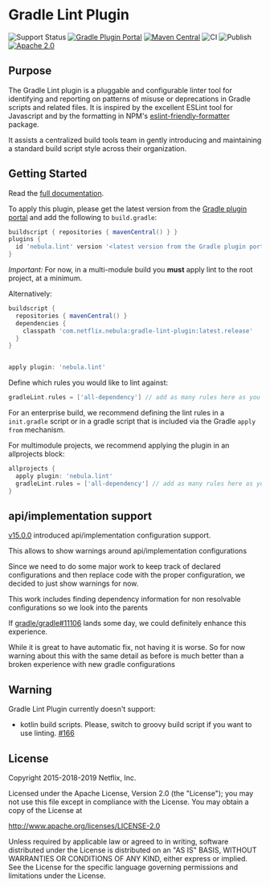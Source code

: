 # Gradle Lint Plugin

![Support Status](https://img.shields.io/badge/nebula-active-green.svg)
[![Gradle Plugin Portal](https://img.shields.io/maven-metadata/v/https/plugins.gradle.org/m2/com.netflix.nebula/gradle-lint-plugin/maven-metadata.xml.svg?label=gradlePluginPortal)](https://plugins.gradle.org/plugin/nebula.lint)
[![Maven Central](https://maven-badges.herokuapp.com/maven-central/com.netflix.nebula/gradle-lint-plugin/badge.svg?style=plastic)](https://maven-badges.herokuapp.com/maven-central/com.netflix.nebula/gradle-lint-plugin)
![CI](https://github.com/nebula-plugins/gradle-lint-plugin/actions/workflows/ci.yml/badge.svg)
![Publish](https://github.com/nebula-plugins/gradle-lint-plugin/actions/workflows/publish.yml/badge.svg)
[![Apache 2.0](https://img.shields.io/github/license/nebula-plugins/gradle-lint-plugin.svg)](http://www.apache.org/licenses/LICENSE-2.0)


## Purpose

The Gradle Lint plugin is a pluggable and configurable linter tool for identifying and reporting on patterns of misuse or deprecations in Gradle scripts and related files.  It is inspired by the excellent ESLint tool for Javascript and by the formatting in NPM's [eslint-friendly-formatter](https://www.npmjs.com/package/eslint-friendly-formatter) package.

It assists a centralized build tools team in gently introducing and maintaining a standard build script style across their organization.

## Getting Started

Read the [full documentation](https://github.com/nebula-plugins/gradle-lint-plugin/wiki).

To apply this plugin, please get the latest version from the [Gradle plugin portal](https://plugins.gradle.org/plugin/nebula.lint) and add the following to `build.gradle`:

```groovy
buildscript { repositories { mavenCentral() } }
plugins {
  id 'nebula.lint' version '<latest version from the Gradle plugin portal>'
}
```

*Important:* For now, in a multi-module build you **must** apply lint to the root project, at a minimum.

Alternatively:

```groovy
buildscript {
  repositories { mavenCentral() }
  dependencies {
    classpath 'com.netflix.nebula:gradle-lint-plugin:latest.release'
  }
}


apply plugin: 'nebula.lint'
```

Define which rules you would like to lint against:

```groovy
gradleLint.rules = ['all-dependency'] // add as many rules here as you'd like
```

For an enterprise build, we recommend defining the lint rules in a `init.gradle` script or in a gradle script that is included via the Gradle `apply from` mechanism.

For multimodule projects, we recommend applying the plugin in an allprojects block:

```groovy
allprojects {
  apply plugin: 'nebula.lint'
  gradleLint.rules = ['all-dependency'] // add as many rules here as you'd like
}
```
## api/implementation support

[v15.0.0](https://github.com/nebula-plugins/gradle-lint-plugin/releases/tag/v15.0.0)  introduced api/implementation configuration support.

This allows to show warnings around api/implementation configurations

Since we need to do some major work to keep track of declared configurations and then replace code with the proper configuration, we decided to just show warnings for now.

This work includes finding dependency information for non resolvable configurations so we look into the parents

If [gradle/gradle#11106](https://github.com/gradle/gradle/issues/11106) lands some day, we could definitely enhance this experience.

While it is great to have automatic fix, not having it is worse. So for now warning about this with the same detail as before is much better than a broken experience with new gradle configurations

## Warning

Gradle Lint Plugin currently doesn't support:

* kotlin build scripts. Please, switch to groovy build script if you want to use linting. [#166](https://github.com/nebula-plugins/gradle-lint-plugin/issues/166)

## License

Copyright 2015-2018-2019 Netflix, Inc.

Licensed under the Apache License, Version 2.0 (the "License");
you may not use this file except in compliance with the License.
You may obtain a copy of the License at

<http://www.apache.org/licenses/LICENSE-2.0>

Unless required by applicable law or agreed to in writing, software
distributed under the License is distributed on an "AS IS" BASIS,
WITHOUT WARRANTIES OR CONDITIONS OF ANY KIND, either express or implied.
See the License for the specific language governing permissions and
limitations under the License.
